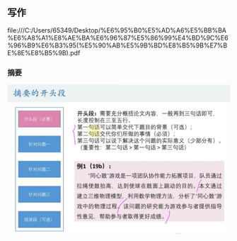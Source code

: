 ## 写作
file:///C:/Users/65349/Desktop/%E6%95%B0%E5%AD%A6%E5%BB%BA%E6%A8%A1%E8%AE%BA%E6%96%87%E5%86%99%E4%BD%9C%E6%96%B9%E6%B3%95(%E5%90%AB%E5%9B%BD%E8%B5%9B%E7%BE%8E%E8%B5%9B).pdf
### 摘要
![Alt text](images/image.png)
